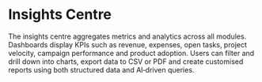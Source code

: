# Insights Centre

The insights centre aggregates metrics and analytics across all modules.
Dashboards display KPIs such as revenue, expenses, open tasks, project
velocity, campaign performance and product adoption.  Users can filter
and drill down into charts, export data to CSV or PDF and create
customised reports using both structured data and AI‑driven queries.